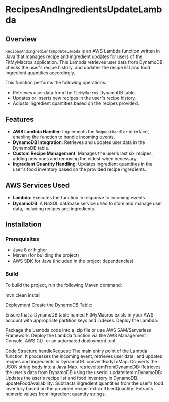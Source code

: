 # RecipesAndIngredientsUpdateLambda

## Overview

`RecipesAndIngredientsUpdateLambda` is an AWS Lambda function written in Java that manages recipe and ingredient updates for users of the FitMyMacros application. This Lambda retrieves user data from DynamoDB, checks the user's recipe history, and updates the recipe list and food ingredient quantities accordingly.

This function performs the following operations:
- Retrieves user data from the `FitMyMacros` DynamoDB table.
- Updates or inserts new recipes in the user's recipe history.
- Adjusts ingredient quantities based on the recipes provided.

## Features

- **AWS Lambda Handler**: Implements the `RequestHandler` interface, enabling the function to handle incoming events.
- **DynamoDB Integration**: Retrieves and updates user data in the DynamoDB table.
- **Custom Recipe Management**: Manages the user's last six recipes, adding new ones and removing the oldest when necessary.
- **Ingredient Quantity Handling**: Updates ingredient quantities in the user's food inventory based on the provided recipe ingredients.

## AWS Services Used

- **Lambda**: Executes the function in response to incoming events.
- **DynamoDB**: A NoSQL database service used to store and manage user data, including recipes and ingredients.

## Installation

### Prerequisites

- Java 8 or higher
- Maven (for building the project)
- AWS SDK for Java (included in the project dependencies)

### Build

To build the project, run the following Maven command:

mvn clean install

Deployment
Create the DynamoDB Table:

Ensure that a DynamoDB table named FitMyMacros exists in your AWS account with appropriate partition keys and indexes.
Deploy the Lambda:

Package the Lambda code into a .zip file or use AWS SAM/Serverless Framework.
Deploy the Lambda function via the AWS Management Console, AWS CLI, or an automated deployment tool.

Code Structure
handleRequest: The main entry point of the Lambda function. It processes the incoming event, retrieves user data, and updates recipes and ingredients in DynamoDB.
convertBodyToMap: Converts the JSON string body into a Java Map.
retrieveItemFromDynamoDB: Retrieves the user's data from DynamoDB using the userId.
updateItemInDynamoDB: Updates the user's recipe list and food inventory in DynamoDB.
updateFoodAvailability: Subtracts ingredient quantities from the user's food inventory based on the provided recipe.
extractUsedQuantity: Extracts numeric values from ingredient quantity strings.
